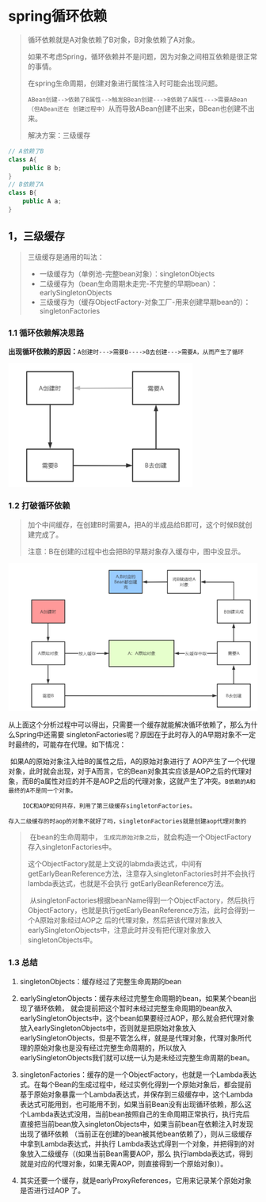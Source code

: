 # spring循环依赖

>   循环依赖就是A对象依赖了B对象，B对象依赖了A对象。
>
>   如果不考虑Spring，循环依赖并不是问题，因为对象之间相互依赖是很正常的事情。
>
>   在spring生命周期，创建对象进行属性注入时可能会出现问题。
>
>   `ABean创建-->依赖了B属性-->触发BBean创建--->B依赖了A属性--->需要ABean（但ABean还在 创建过程中）`从而导致ABean创建不出来，BBean也创建不出来。
>
>   解决方案：三级缓存

```java
// A依赖了B
class A{
	public B b;
}
// B依赖了A
class B{
	public A a;
}
```



## 1，三级缓存

>   三级缓存是通用的叫法：
>
>   *    一级缓存为（单例池-完整bean对象）：singletonObjects 
>   *   二级缓存为（bean生命周期未走完-不完整的早期bean）：earlySingletonObjects
>   *    三级缓存为（缓存ObjectFactory-对象工厂-用来创建早期bean的）：singletonFactories

### 1.1 循环依赖解决思路

**出现循环依赖的原因：**`A创建时--->需要B---->B去创建--->需要A，从而产生了循环`

<img src="assets/image-20220312103224215.png" alt="image-20220312103224215" style="zoom:50%;" />

### 1.2 打破循环依赖

>   加个中间缓存，在创建B时需要A，把A的半成品给B即可，这个时候B就创建完成了。
>
>   注意：B在创建的过程中也会把B的早期对象存入缓存中，图中没显示。

<img src="assets/image-20220312103346347.png" alt="image-20220312103346347" style="zoom: 67%;" />

​		从上面这个分析过程中可以得出，只需要一个缓存就能解决循环依赖了，那么为什么Spring中还需要 singletonFactories呢？原因在于此时存入的A早期对象不一定时最终的，可能存在代理。如下情况：

​		如果A的原始对象注入给B的属性之后，A的原始对象进行了 AOP产生了一个代理对象，此时就会出现，对于A而言，它的Bean对象其实应该是AOP之后的代理对 象，而B的a属性对应的并不是AOP之后的代理对象，这就产生了冲突。`B依赖的A和最终的A不是同一个对象。`

 		IOC和AOP如何共存，利用了第三级缓存singletonFactories。

​		`存入二级缓存的时aop的对象不就好了吗，singletonFactories就是创建aop代理对象的`

>   ​		在bean的生命周期中， `生成完原始对象之后`，就会构造一个ObjectFactory存入singletonFactories中。
>
>   ​	这个ObjectFactory就是上文说的labmda表达式，中间有getEarlyBeanReference方法，注意存入singletonFactories时并不会执行lambda表达式，也就是不会执行 getEarlyBeanReference方法。
>
>   ​		 从singletonFactories根据beanName得到一个ObjectFactory，然后执行 ObjectFactory，也就是执行getEarlyBeanReference方法，此时会得到一个A原始对象经过AOP之 后的代理对象，然后把该代理对象放入earlySingletonObjects中，注意此时并没有把代理对象放入 singletonObjects中。



### 1.3 总结

1.   singletonObjects：缓存经过了完整生命周期的bean
2.   earlySingletonObjects：缓存未经过完整生命周期的bean，如果某个bean出现了循环依赖， 就会提前把这个暂时未经过完整生命周期的bean放入earlySingletonObjects中，这个bean如果要经过AOP，那么就会把代理对象放入earlySingletonObjects中，否则就是把原始对象放入 earlySingletonObjects，但是不管怎么样，就是是代理对象，代理对象所代理的原始对象也是没有经过完整生命周期的，所以放入earlySingletonObjects我们就可以统一认为是未经过完整生命周期的bean。

3.   singletonFactories：缓存的是一个ObjectFactory，也就是一个Lambda表达式。在每个Bean的生成过程中，经过实例化得到一个原始对象后，都会提前基于原始对象暴露一个Lambda表达式，并保存到三级缓存中，这个Lambda表达式可能用到，也可能用不到，如果当前Bean没有出现循环依赖，那么这个Lambda表达式没用，当前bean按照自己的生命周期正常执行，执行完后 直接把当前bean放入singletonObjects中，如果当前bean在依赖注入时发现出现了循环依赖 （当前正在创建的bean被其他bean依赖了），则从三级缓存中拿到Lambda表达式，并执行 Lambda表达式得到一个对象，并把得到的对象放入二级缓存（(如果当前Bean需要AOP，那么 执行lambda表达式，得到就是对应的代理对象，如果无需AOP，则直接得到一个原始对象)）。
4.    其实还要一个缓存，就是earlyProxyReferences，它用来记录某个原始对象是否进行过AOP 了。

